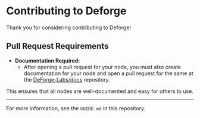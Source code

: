 # Contributing to Deforge

Thank you for considering contributing to Deforge!

## Pull Request Requirements

- **Documentation Required:**
  - After opening a pull request for your node, you must also create documentation for your node and open a pull request for the same at the [DeForge-Labs/docs](https://github.com/DeForge-Labs/docs) repository.

This ensures that all nodes are well-documented and easy for others to use.

---

For more information, see the `GUIDE.md` in this repository.
